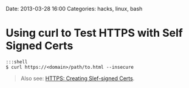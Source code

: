 Date: 2013-03-28 16:00
Categories: hacks, linux, bash

# Using curl to Test HTTPS with Self Signed Certs

    :::shell
    $ curl https://<domain>/path/to.html --insecure

> Also see: [HTTPS: Creating Slef-signed Certs](/https-self-signed-certs).
